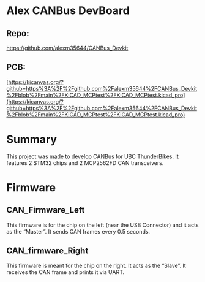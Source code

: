 # Alex CANBus DevBoard

## Repo:

https://github.com/alexm35644/CANBus_Devkit

## PCB:

[https://kicanvas.org/?github=https%3A%2F%2Fgithub.com%2Falexm35644%2FCANBus_Devkit%2Fblob%2Fmain%2FKiCAD_MCPtest%2FKiCAD_MCPtest.kicad_pro](https://kicanvas.org/?github=https%3A%2F%2Fgithub.com%2Falexm35644%2FCANBus_Devkit%2Fblob%2Fmain%2FKiCAD_MCPtest%2FKiCAD_MCPtest.kicad_pro)

# Summary

This project was made to develop CANBus for UBC ThunderBikes. It features 2 STM32 chips and 2 MCP2562FD CAN transceivers. 

# Firmware

## CAN_Firmware_Left

This firmware is for the chip on the left (near the USB Connector) and it acts as the “Master”. It sends CAN frames every 0.5 seconds. 

## CAN_firmware_Right

This firmware is meant for the chip on the right. It acts as the “Slave”. It receives the CAN frame and prints it via UART.